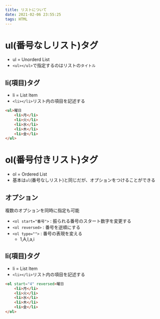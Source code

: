 ```yaml
---
title: リストについて
date: 2021-02-06 23:55:25
tags: HTML
---
```

# ul(番号なしリスト)タグ
- ul = Unorderd List
- `<ul></ul>`で指定するのはリストの`タイトル`

## li(項目)タグ
- li = List Item
- `<li></li>`リスト内の項目を記述する

```html
<ul>曜日
	<li>月</li>
	<li>火</li>
	<li>水</li>
	<li>木</li>
	<li>金</li>
</ul>
```

# ol(番号付きリスト)タグ
- ol = Ordered List
- 基本は`ul`(番号なしリスト)と同じだが、オプションをつけることができる

## オプション
複数のオプションを同時に指定も可能
- `<ol start="番号">` : 振られる番号のスタート数字を変更する
- `<ol reversed>`     : 番号を逆順にする 
- `<ol type="">`      : 番号の表現を変える
	- 1,A,l,a,i

## li(項目)タグ
- li = List Item
- `<li></li>`リスト内の項目を記述する

```html
<ol start="4" reversed>曜日
	<li>月</li>
	<li>火</li>
	<li>水</li>
	<li>木</li>
	<li>金</li>
</ol>
```
